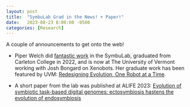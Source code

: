 ```yaml
---
layout: post
title:  "SymbuLab Grad in the News! + Paper!"
date:   2023-08-23 8:00:00 -0500
categories: [Research]
---
```


A couple of announcements to get onto the web!

* Piper Welch did [fantastic work](https://anyaevostinar.github.io/research/symbulation/2022/04/28/accepted-pubs.html) in the SymbuLab, graduated from Carleton College in 2022, and is now at The University of Vermont working with Josh Bongard on Xenobots. Her graduate work has been featured by UVM: [Redesigning Evolution, One Robot at a Time](https://www.uvm.edu/news/ovpr/redesigning-evolution-one-robot-time).

* A short paper from the lab was published at ALIFE 2023: [Evolution of symbiotic task-based digital genomes: ectosymbiosis hastens the evolution of endosymbiosis](https://direct.mit.edu/isal/proceedings/isal/35/57/116926)